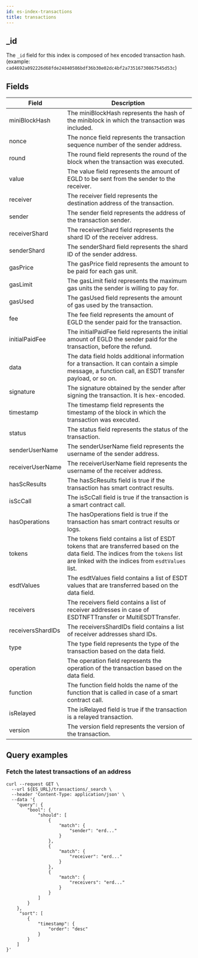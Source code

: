 ```yaml
---
id: es-index-transactions
title: transactions
---
```


[comment]: # (mx-context-auto)

## _id

The `_id` field for this index is composed of hex encoded transaction hash.
(example: `cad4692a092226d68fde24840586bdf36b30e02dc4bf2a73516730867545d53c`)

[comment]: # (mx-context-auto)

## Fields

| Field             | Description                                                                                                                                                                           |
|-------------------|---------------------------------------------------------------------------------------------------------------------------------------------------------------------------------------|
| miniBlockHash     | The miniBlockHash represents the hash of the miniblock in which the transaction was included.                                                                                         |
| nonce             | The nonce field represents the transaction sequence number of the sender address.                                                                                                     |
| round             | The round field represents the round of the block when the transaction was executed.                                                                                                  |
| value             | The value field represents the amount of EGLD to be sent from the sender to the receiver.                                                                                             |
| receiver          | The receiver field represents the destination address of the transaction.                                                                                                             |
| sender            | The sender field represents the address of the transaction sender.                                                                                                                    |
| receiverShard     | The receiverShard field represents the shard ID of the receiver address.                                                                                                              |
| senderShard       | The senderShard field represents the shard ID of the sender address.                                                                                                                  |
| gasPrice          | The gasPrice field represents the amount to be paid for each gas unit.                                                                                                                |
| gasLimit          | The gasLimit field represents the maximum gas units the sender is willing to pay for.                                                                                                 |                                                                  |
| gasUsed           | The gasUsed field represents the amount of gas used by the transaction.                                                                                                               |
| fee               | The fee field represents the amount of EGLD the sender paid for the transaction.                                                                                                      |
| initialPaidFee    | The initialPaidFee field represents the initial amount of EGLD the sender paid for the transaction, before the refund.                                                                |
| data              | The data field holds additional information for a transaction. It can contain a simple message, a function call, an ESDT transfer payload, or so on.                                  |
| signature         | The signature obtained by the sender after signing the transaction. It is hex-encoded.                                                                                                |
| timestamp         | The timestamp field represents the timestamp of the block in which the transaction was executed.                                                                                      |
| status            | The status field represents the status of the transaction.                                                                                                                            |
| senderUserName    | The senderUserName field represents the username of the sender address.                                                                                                               |
| receiverUserName  | The receiverUserName field represents the username of the receiver address.                                                                                                           |
| hasScResults      | The hasScResults field is true if the transaction has smart contract results.                                                                                                         |
| isScCall          | The isScCall field is true if the transaction is a smart contract call.                                                                                                               |
| hasOperations     | The hasOperations field is true if the transaction has smart contract results or logs.                                                                                                |
| tokens            | The tokens field contains a list of ESDT tokens that are transferred based on the data field. The indices from the `tokens` list are linked with the indices from `esdtValues` list.  |
| esdtValues        | The esdtValues field contains a list of ESDT values that are transferred based on the data field.                                                                                     |
| receivers         | The receivers field contains a list of receiver addresses in case of ESDTNFTTransfer or MultiESDTTransfer.                                                                            |
| receiversShardIDs | The receiversShardIDs field contains a list of receiver addresses shard IDs.                                                                                                          |
| type              | The type field represents the type of the transaction based on the data field.                                                                                                        |
| operation         | The operation field represents the operation of the transaction based on the data field.                                                                                              |
| function          | The function field holds the name of the function that is called in case of a smart contract call.                                                                                    |
| isRelayed         | The isRelayed field is true if the transaction is a relayed transaction.                                                                                                              |
| version           | The version field represents the version of the transaction.                                                                                                                          |

[comment]: # (mx-context-auto)

## Query examples

[comment]: # (mx-context-auto)

### Fetch the latest transactions of an address

```
curl --request GET \
  --url ${ES_URL}/transactions/_search \
  --header 'Content-Type: application/json' \
  --data '{
	"query": {
		"bool": {
			"should": [
				{
					"match": {
						"sender": "erd..."
					}
				},
				{
					"match": {
						"receiver": "erd..."
					}
				},
				{
					"match": {
						"receivers": "erd..."
					}
				}
			]
		}
	},
	 "sort": [
        {
            "timestamp": {
                "order": "desc"
            }
        }
    ]
}'
```
